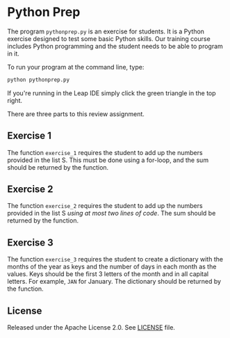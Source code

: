 # Python Prep

The program ``pythonprep.py`` is an exercise for students. It is a Python
exercise designed to test some basic Python skills. Our training course
includes Python programming and the student needs to be able to program in it.

To run your program at the command line, type:

```bash
python pythonprep.py 
```

If you're running in the Leap IDE simply click the green triangle in the top
right.

There are three parts to this review assignment.

## Exercise 1

The function `exercise_1` requires the student to add up the numbers provided
in the list S. This must be done using a for-loop, and the sum should be
returned by the function.

## Exercise 2

The function `exercise_2` requires the student to add up the numbers provided
in the list S *using at most two lines of code*. The sum should be returned by
the function.

## Exercise 3

The function `exercise_3` requires the student to create a dictionary with the
months of the year as keys and the number of days in each month as the values.
Keys should be the first 3 letters of the month and in all capital letters. For
example, `JAN` for January. The dictionary should be returned by the function.

## License

Released under the Apache License 2.0. See [LICENSE](LICENSE) file.
